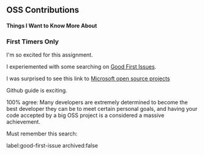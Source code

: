 ## OSS Contributions

#### Things I Want to Know More About

### First Timers Only

I'm so excited for this assignment. 

I experiemented with some searching on [Good First Issues](https://goodfirstissues.com/).

I was surprised to see this link to [Microsoft open source projects](https://github.com/microsoft)

Github guide is exciting. 

100% agree: Many developers are extremely determined to become the best developer they can be to meet certain personal goals, and having your code accepted by a big OSS project is a considered a massive achievement.

Must remember this search: 

  label:good-first-issue archived:false